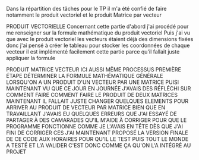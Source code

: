 Dans la répartition des tâches pour le TP 
il m'a été confié de faire notamment le produit vectoriel et le produit Matrice par vecteur

PRODUIT VECTORIELLE
Concernant cette partie d'abord j'ai procédé pour me renseigner sur  la formule  mathématique du produit vectoriel
Puis j'ai vu que avec le produit vectoriel les vecteurs étaient déjà des dimensions fixées donc j'ai pensé à créer le tableau pour stocker les
coordonnées de chaque vecteur il est implémenté facilement cette partie parce qu'il fallait juste appliquer la formule

PRODUIT MATRICE VECTEUR
ICI AUSSI MÊME PROCESSUS PREMIÈRE ÉTAPE DÉTERMINER LA FORMULE MATHÉMATIQUE GÉNÉRALE LORSQU'ON A UN PRODUIT D'UN VECTEUR PAR UNE MATRICE
PUISI MAINTENANT VU QUE CE JOUR EN JOURNÉE J'AVAIS DES RÉFLÉCHI SUR COMMENT FAIRE COMMENT FAIRE LE PRODUIT DE DEUX MATRICES  MAINTENANT IL FALLAIT JUSTE CHANGER QUELQUES ELEMENTS POUR ARRIVER AU PRODUIT DE VECTEUR PAR MATRICE
BIEN QUE EN TRAVAILLANT J'AVAIS EU QUELQUES ERREURS QUE J'AI ESSAYÉ DE PARTAGER À DES CAMARADES QU'IL M'AIDE À CORRIGER POUR QUE LE PROGRAMME FONCTIONNE COMME JE L'AVAIS EN TÊTE DÈS QUE J'AI FINI DE CORRIGER CES 
J'AI MAINTENANT PROPOSÉ LA VERSION FINALE DE CE CODE AUX HORAIRES POUR QU'IL LE TEST PUIS TOUT LE MONDE A TESTÉ ET L'A VALIDER
C'EST DONC COMME ÇA QU'ON L'A INTÉGRÉ AU PROJET